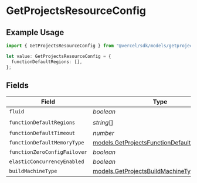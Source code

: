 # GetProjectsResourceConfig

## Example Usage

```typescript
import { GetProjectsResourceConfig } from "@vercel/sdk/models/getprojectsop.js";

let value: GetProjectsResourceConfig = {
  functionDefaultRegions: [],
};
```

## Fields

| Field                                                                                            | Type                                                                                             | Required                                                                                         | Description                                                                                      |
| ------------------------------------------------------------------------------------------------ | ------------------------------------------------------------------------------------------------ | ------------------------------------------------------------------------------------------------ | ------------------------------------------------------------------------------------------------ |
| `fluid`                                                                                          | *boolean*                                                                                        | :heavy_minus_sign:                                                                               | N/A                                                                                              |
| `functionDefaultRegions`                                                                         | *string*[]                                                                                       | :heavy_check_mark:                                                                               | N/A                                                                                              |
| `functionDefaultTimeout`                                                                         | *number*                                                                                         | :heavy_minus_sign:                                                                               | N/A                                                                                              |
| `functionDefaultMemoryType`                                                                      | [models.GetProjectsFunctionDefaultMemoryType](../models/getprojectsfunctiondefaultmemorytype.md) | :heavy_minus_sign:                                                                               | N/A                                                                                              |
| `functionZeroConfigFailover`                                                                     | *boolean*                                                                                        | :heavy_minus_sign:                                                                               | N/A                                                                                              |
| `elasticConcurrencyEnabled`                                                                      | *boolean*                                                                                        | :heavy_minus_sign:                                                                               | N/A                                                                                              |
| `buildMachineType`                                                                               | [models.GetProjectsBuildMachineType](../models/getprojectsbuildmachinetype.md)                   | :heavy_minus_sign:                                                                               | N/A                                                                                              |